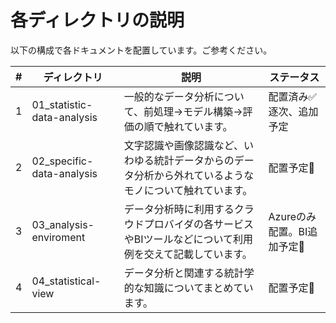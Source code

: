 # 各ディレクトリの説明
以下の構成で各ドキュメントを配置しています。ご参考ください。


|#|ディレクトリ|説明|ステータス|
|---|---|---|---|
|1|01_statistic-data-analysis|一般的なデータ分析について、前処理→モデル構築→評価の順で触れています。|配置済み✅逐次、追加予定|
|2|02_specific-data-analysis|文字認識や画像認識など、いわゆる統計データからのデータ分析から外れているようなモノについて触れています。|配置予定🍊|
|3|03_analysis-enviroment|データ分析時に利用するクラウドプロバイダの各サービスやBIツールなどについて利用例を交えて記載しています。|Azureのみ配置。BI追加予定🍊|
|4|04_statistical-view|データ分析と関連する統計学的な知識についてまとめています。|配置予定🍊|

